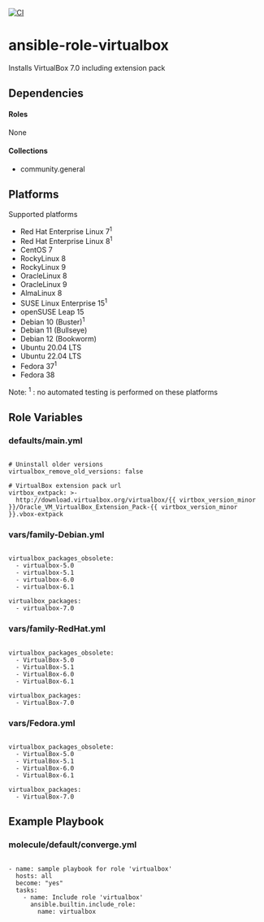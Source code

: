 [![CI](https://github.com/de-it-krachten/ansible-role-virtualbox/workflows/CI/badge.svg?event=push)](https://github.com/de-it-krachten/ansible-role-virtualbox/actions?query=workflow%3ACI)


# ansible-role-virtualbox

Installs VirtualBox 7.0 including extension pack



## Dependencies

#### Roles
None

#### Collections
- community.general

## Platforms

Supported platforms

- Red Hat Enterprise Linux 7<sup>1</sup>
- Red Hat Enterprise Linux 8<sup>1</sup>
- CentOS 7
- RockyLinux 8
- RockyLinux 9
- OracleLinux 8
- OracleLinux 9
- AlmaLinux 8
- SUSE Linux Enterprise 15<sup>1</sup>
- openSUSE Leap 15
- Debian 10 (Buster)<sup>1</sup>
- Debian 11 (Bullseye)
- Debian 12 (Bookworm)
- Ubuntu 20.04 LTS
- Ubuntu 22.04 LTS
- Fedora 37<sup>1</sup>
- Fedora 38

Note:
<sup>1</sup> : no automated testing is performed on these platforms

## Role Variables
### defaults/main.yml
<pre><code>
# Uninstall older versions
virtualbox_remove_old_versions: false

# VirtualBox extension pack url
virtbox_extpack: >-
  http://download.virtualbox.org/virtualbox/{{ virtbox_version_minor }}/Oracle_VM_VirtualBox_Extension_Pack-{{ virtbox_version_minor }}.vbox-extpack
</pre></code>


### vars/family-Debian.yml
<pre><code>
virtualbox_packages_obsolete:
  - virtualbox-5.0
  - virtualbox-5.1
  - virtualbox-6.0
  - virtualbox-6.1

virtualbox_packages:
  - virtualbox-7.0
</pre></code>

### vars/family-RedHat.yml
<pre><code>
virtualbox_packages_obsolete:
  - VirtualBox-5.0
  - VirtualBox-5.1
  - VirtualBox-6.0
  - VirtualBox-6.1

virtualbox_packages:
  - VirtualBox-7.0
</pre></code>

### vars/Fedora.yml
<pre><code>
virtualbox_packages_obsolete:
  - VirtualBox-5.0
  - VirtualBox-5.1
  - VirtualBox-6.0
  - VirtualBox-6.1

virtualbox_packages:
  - VirtualBox-7.0
</pre></code>



## Example Playbook
### molecule/default/converge.yml
<pre><code>
- name: sample playbook for role 'virtualbox'
  hosts: all
  become: "yes"
  tasks:
    - name: Include role 'virtualbox'
      ansible.builtin.include_role:
        name: virtualbox
</pre></code>
